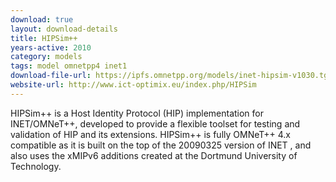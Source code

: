 ```yaml
---
download: true
layout: download-details
title: HIPSim++
years-active: 2010
category: models
tags: model omnetpp4 inet1
download-file-url: https://ipfs.omnetpp.org/models/inet-hipsim-v1030.tgz
website-url: http://www.ict-optimix.eu/index.php/HIPSim
---
```


HIPSim++ is a Host Identity Protocol (HIP) implementation for INET/OMNeT++,
developed to provide a flexible toolset for testing and validation of HIP and
its extensions. HIPSim++ is fully OMNeT++ 4.x compatible as it is built on the
top of the 20090325 version of INET , and also uses the xMIPv6 additions created
at the Dortmund University of Technology.
